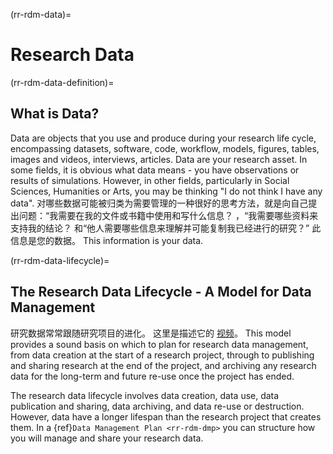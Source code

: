 (rr-rdm-data)=
# Research Data

(rr-rdm-data-definition)=
## What is Data?

Data are objects that you use and produce during your research life cycle, encompassing datasets, software, code, workflow, models, figures, tables, images and videos, interviews, articles. Data are your research asset. In some fields, it is obvious what data means - you have observations or results of simulations. However, in other fields, particularly in Social Sciences, Humanities or Arts, you may be thinking "I do not think I have any data". 对哪些数据可能被归类为需要管理的一种很好的思考方法，就是向自己提出问题：“我需要在我的文件或书籍中使用和写什么信息？ ，“我需要哪些资料来支持我的结论？ 和“他人需要哪些信息来理解并可能复制我已经进行的研究？” 此信息是您的数据。 This information is your data.

(rr-rdm-data-lifecycle)=
## The Research Data Lifecycle - A Model for Data Management

研究数据常常跟随研究项目的进化。 这里是描述它的 [视频](https://www.youtube.com/watch?v=-wjFMMQD3UA)。 This model provides a sound basis on which to plan for research data management, from data creation at the start of a research project, through to publishing and sharing research at the end of the project, and archiving any research data for the long-term and future re-use once the project has ended.

The research data lifecycle involves data creation, data use, data publication and sharing, data archiving, and data re-use or destruction. However, data have a longer lifespan than the research project that creates them. In a  {ref}`Data Management Plan <rr-rdm-dmp>` you can structure how you will manage and share your research data.
